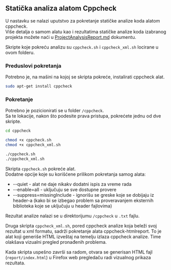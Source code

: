 ## Statička analiza alatom Cppcheck

U nastavku se nalazi uputstvo za pokretanje statičke analize koda alatom cppcheck.  
Više detalja o samom alatu kao i rezultatima statičke analize koda izabranog projekta možete naći u [ProjectAnalysisReport.md](../ProjectAnalysisReport.md) dokumentu.

Skripte koje pokreću analizu su `cppcheck.sh` i `cppcheck_xml.sh` locirane u ovom folderu.

### Preduslovi pokretanja
Potrebno je, na mašini na kojoj se skripta pokreće, instalirati cppcheck alat.

```bash
sudo apt-get install cppcheck
```

### Pokretanje
Potrebno je pozicionirati se u folder `/cppcheck`.  
Sa te lokacije, nakon što podesite prava pristupa, pokrećete jednu od dve skripte.

```bash
cd cppcheck

chmod +x cppcheck.sh
chmod +x cppcheck_xml.sh

./cppcheck.sh
./cppcheck_xml.sh
```
Skripta `cppcheck.sh` pokreće alat.  
Dodatne opcije koje su korišćene prilikom pokretanja samog alata:  
  -   --quiet - alat ne daje nikakv dodatni ispis za vreme rada
  -   --enable=all - uključuju se sve dostupne provere
  -   --suppress=missingInclude - ignorišu se greske koje se dobijaju iz header-a (kako bi se izbegao problem sa proveravanjem eksternih biblioteka koje se uključuju u header fajlovima)

Rezultat analize nalazi se u direktorijumu `/cppcheck` u `.txt` fajlu.

Druga skripta `cppcheck_xml.sh`, pored cppcheck analize koja beleži svoj rezultat u xml formatu, sadrži pokretanje alata cppcheck-htmlreport. To je alat koji generiše HTML izveštaj na temelju izlaza cppcheck analize. Time olakšava vizualni pregled pronađenih problema.  

Kada skripta uspešno završi sa radom, otvara se generisan HTML fajl (`report/index.html`) u Firefox web pregledaču radi vizualnog prikaza rezultata.


